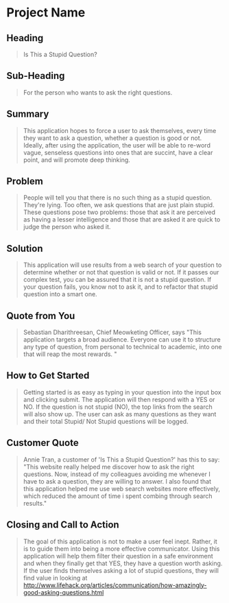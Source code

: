 # Project Name #

<!-- 
> This material was originally posted [here](http://www.quora.com/What-is-Amazons-approach-to-product-development-and-product-management). It is reproduced here for posterities sake.

There is an approach called "working backwards" that is widely used at Amazon. They work backwards from the customer, rather than starting with an idea for a product and trying to bolt customers onto it. While working backwards can be applied to any specific product decision, using this approach is especially important when developing new products or features.

For new initiatives a product manager typically starts by writing an internal press release announcing the finished product. The target audience for the press release is the new/updated product's customers, which can be retail customers or internal users of a tool or technology. Internal press releases are centered around the customer problem, how current solutions (internal or external) fail, and how the new product will blow away existing solutions.

If the benefits listed don't sound very interesting or exciting to customers, then perhaps they're not (and shouldn't be built). Instead, the product manager should keep iterating on the press release until they've come up with benefits that actually sound like benefits. Iterating on a press release is a lot less expensive than iterating on the product itself (and quicker!).

If the press release is more than a page and a half, it is probably too long. Keep it simple. 3-4 sentences for most paragraphs. Cut out the fat. Don't make it into a spec. You can accompany the press release with a FAQ that answers all of the other business or execution questions so the press release can stay focused on what the customer gets. My rule of thumb is that if the press release is hard to write, then the product is probably going to suck. Keep working at it until the outline for each paragraph flows. 

Oh, and I also like to write press-releases in what I call "Oprah-speak" for mainstream consumer products. Imagine you're sitting on Oprah's couch and have just explained the product to her, and then you listen as she explains it to her audience. That's "Oprah-speak", not "Geek-speak".

Once the project moves into development, the press release can be used as a touchstone; a guiding light. The product team can ask themselves, "Are we building what is in the press release?" If they find they're spending time building things that aren't in the press release (overbuilding), they need to ask themselves why. This keeps product development focused on achieving the customer benefits and not building extraneous stuff that takes longer to build, takes resources to maintain, and doesn't provide real customer benefit (at least not enough to warrant inclusion in the press release).
 -->
 
## Heading ##
  > Is This a Stupid Question? 

## Sub-Heading ##
  > For the person who wants to ask the right questions.

## Summary ##
  > This application hopes to force a user to ask themselves, every time they want to ask a question, whether a question is good or not. Ideally, after using the application, the user will be able to re-word vague, senseless questions into ones that are succint, have a clear point, and will promote deep thinking. 

## Problem ##
  > People will tell you that there is no such thing as a stupid question. They're lying. Too often, we ask questions that are just plain stupid. These questions pose two problems: those that ask it are perceived as having a lesser intelligence and those that are asked it are quick to judge the person who asked it. 

## Solution ##
  > This application will use results from a web search of your question to determine whether or not that question is valid or not. If it passes our complex test, you can be assured that it is not a stupid question. If your question fails, you know not to ask it, and to refactor that stupid question into a smart one. 

## Quote from You ##
  > Sebastian Dharithreesan, Chief Meowketing Officer, says "This application targets a broad audience. Everyone can use it to structure any type of question, from personal to technical to academic, into one that will reap the most rewards. "

## How to Get Started ##
  > Getting started is as easy as typing in your question into the input box and clicking submit. The application will then respond with a YES or NO. If the question is not stupid (NO), the top links from the search will also show up. The user can ask as many questions as they want and their total Stupid/ Not Stupid questions will be logged. 

## Customer Quote ##
  > Annie Tran, a customer of 'Is This a Stupid Question?' has this to say: "This website really helped me discover how to ask the right questions. Now, instead of my colleagues avoiding me whenever I have to ask a question, they are willing to answer. I also found that this application helped me use web search websites more effectively, which reduced the amount of time i spent combing through search results."

## Closing and Call to Action ##
  > The goal of this application is not to make a user feel inept. Rather, it is to guide them into being a more effective communicator. Using this application will help them filter their question in a safe environment and when they finally get that YES, they have a question worth asking.  If the user finds themselves asking a lot of stupid questions, they will find value in looking at http://www.lifehack.org/articles/communication/how-amazingly-good-asking-questions.html
